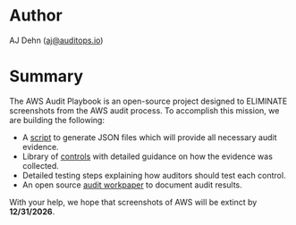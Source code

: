 # Author
AJ Dehn (aj@auditops.io)

# Summary
The AWS Audit Playbook is an open-source project designed to ELIMINATE screenshots from the AWS audit process. To accomplish this mission, we are building the following:
- A [script](./gatherAwsEvidence.py) to generate JSON files which will provide all necessary audit evidence.
- Library of [controls](./controls/) with detailed guidance on how the evidence was collected.
- Detailed testing steps explaining how auditors should test each control.
- An open source [audit workpaper](https://docs.google.com/spreadsheets/d/1bGfbXUTSzVCSGCWn7UtG6QN4wWeEKdrubygcCuDDjbI/edit?usp=sharing) to document audit results.

With your help, we hope that screenshots of AWS will be extinct by **12/31/2026**.

